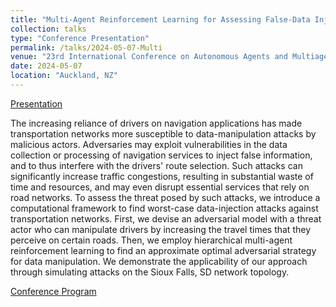 ```yaml
---
title: "Multi-Agent Reinforcement Learning for Assessing False-Data Injection Attacks on Transportation Networks"
collection: talks
type: "Conference Presentation"
permalink: /talks/2024-05-07-Multi
venue: "23rd International Conference on Autonomous Agents and Multiagent Systems (AAMAS)"
date: 2024-05-07
location: "Auckland, NZ"
---
```



<a href='eghtesad2024hierarchical_presentation.pdf' class='btn' title='Download PDF'><i class='fab fa-file-pdf'></i><span>Presentation</span></a>

The increasing reliance of drivers on navigation applications has made transportation networks more susceptible to data-manipulation attacks by malicious actors. Adversaries may exploit vulnerabilities in the data collection or processing of navigation services to inject false information, and to thus interfere with the drivers' route selection. Such attacks can significantly increase traffic congestions, resulting in substantial waste of time and resources, and may even disrupt essential services that rely on road networks. To assess the threat posed by such attacks, we introduce a computational framework to find worst-case data-injection attacks against transportation networks. First, we devise an adversarial model with a threat actor who can manipulate drivers by increasing the travel times that they perceive on certain roads. Then, we employ hierarchical multi-agent reinforcement learning to find an approximate optimal adversarial strategy for data manipulation. We demonstrate the applicability of our approach through simulating attacks on the Sioux Falls, SD network topology.

[Conference Program](https://www.aamas2024-conference.auckland.ac.nz/program/program-schedule/)
